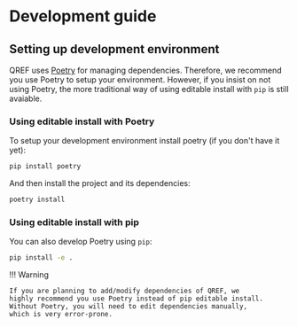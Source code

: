 # Development guide

## Setting up development environment

QREF uses [Poetry](https://python-poetry.org/) for managing dependencies.
Therefore, we recommend you use Poetry to setup your environment. However,
if you insist on not using Poetry, the more traditional way of using
editable install with `pip` is still avaiable.

### Using editable install with Poetry

To setup your development environment install poetry (if you don't have it yet):

```bash
pip install poetry
```

And then install the project and its dependencies:

```bash
poetry install
```

### Using editable install with pip

You can also develop Poetry using `pip`:

```bash
pip install -e .
```

!!! Warning

    If you are planning to add/modify dependencies of QREF, we
    highly recommend you use Poetry instead of pip editable install.
    Without Poetry, you will need to edit dependencies manually,
    which is very error-prone.
